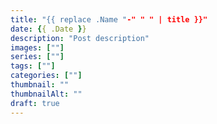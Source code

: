 ```yaml
---
title: "{{ replace .Name "-" " " | title }}"
date: {{ .Date }}
description: "Post description"
images: [""]
series: [""]
tags: [""]
categories: [""]
thumbnail: ""
thumbnailAlt: ""
draft: true
---
```

